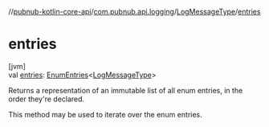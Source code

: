 //[pubnub-kotlin-core-api](../../../index.md)/[com.pubnub.api.logging](../index.md)/[LogMessageType](index.md)/[entries](entries.md)

# entries

[jvm]\
val [entries](entries.md): [EnumEntries](https://kotlinlang.org/api/core/kotlin-stdlib/kotlin.enums/-enum-entries/index.html)&lt;[LogMessageType](index.md)&gt;

Returns a representation of an immutable list of all enum entries, in the order they're declared.

This method may be used to iterate over the enum entries.
